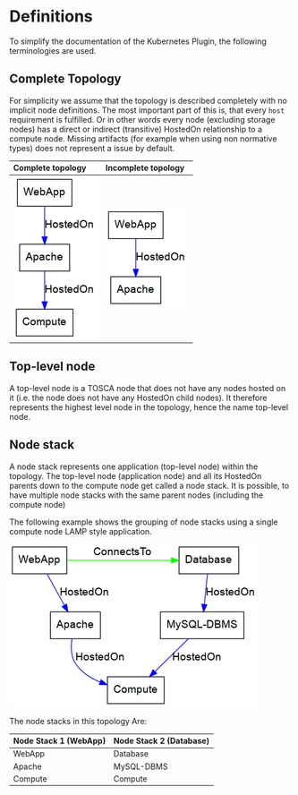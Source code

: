 # Definitions

To simplify the documentation of the Kubernetes Plugin, the following terminologies are used.

## Complete Topology

For simplicity we assume that the topology is described completely with no implicit node definitions.
The most important part of this is, that every `host` requirement is fulfilled.
Or in other words every node (excluding storage nodes) has a direct or indirect (transitive) HostedOn relationship to a compute node.
Missing artifacts (for example when using non normative types) does not represent a issue by default.

| Complete topology                | Incomplete topology               |
| :------------------------------- | :-------------------------------- |
| ![](img/complete-topology.png)   | ![](img/incomplete-topology.png)  |

## Top-level node

A top-level node is a TOSCA node that does not have any nodes hosted on it (i.e. the node does not have any HostedOn child nodes).
It therefore represents the highest level node in the topology, hence the name top-level node.

## Node stack

A node stack represents one application (top-level node) within the topology.
The top-level node (application node) and all its HostedOn parents down to the compute node get called a node stack.
It is possible, to have multiple node stacks with the same parent nodes (including the compute node)

The following example shows the grouping of node stacks using a single compute node LAMP style application.

![](img/lamp-single-node-topology.png)

The node stacks in this topology Are:

| Node Stack 1 (WebApp) | Node Stack 2 (Database) |
| :-------------------- | :---------------------- |
| WebApp                | Database                |
| Apache                | MySQL-DBMS              |
| Compute               | Compute                 |
